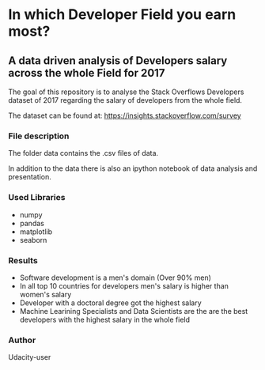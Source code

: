 # In which Developer Field you earn most?

## A data driven analysis of Developers salary across the whole Field for 2017

The goal of this repository is to analyse the Stack Overflows Developers dataset of 2017 regarding the salary of developers from the whole field.

The dataset can be found at: https://insights.stackoverflow.com/survey

### File description

The folder data contains the .csv files of data. 

In addition to the data there is also an ipython notebook of data analysis and presentation.

### Used Libraries

- numpy
- pandas
- matplotlib
- seaborn

### Results

- Software development is a men's domain (Over 90% men)
- In all top 10 countries for developers men's salary is higher than women's salary
- Developer with a doctoral degree got the highest salary
- Machine Learining Specialists and Data Scientists are the are the best developers with the highest salary in the whole field

### Author

Udacity-user
